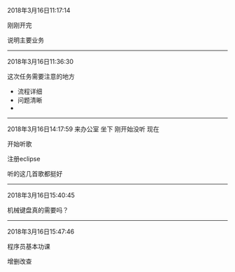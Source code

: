 2018年3月16日11:17:14

刚刚开完

说明主要业务

----
2018年3月16日11:36:30

这次任务需要注意的地方

  * 流程详细
  * 问题清晰
  *

-----
2018年3月16日14:17:59
来办公室
坐下
刚开始没听
现在

开始听歌

注册eclipse

听的这几首歌都挺好

-----
2018年3月16日15:40:45

机械键盘真的需要吗？

-----
2018年3月16日15:47:46

程序员基本功课

增删改查
